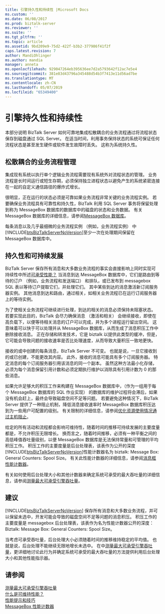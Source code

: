 ```yaml
---
title: 引擎持久性和持续性 |Microsoft Docs
ms.custom: ''
ms.date: 06/08/2017
ms.prod: biztalk-server
ms.reviewer: ''
ms.suite: ''
ms.tgt_pltfrm: ''
ms.topic: article
ms.assetid: 9bd209e9-75d2-422f-b3b2-377986f41f2f
caps.latest.revision: 7
author: MandiOhlinger
ms.author: mandia
manager: anneta
ms.openlocfilehash: 929047264eb395636ee7d2a5793642f12ac7e5e4
ms.sourcegitcommit: 381e83d43796a345488d54b3f7413e11d56ad7be
ms.translationtype: MT
ms.contentlocale: zh-CN
ms.lasthandoff: 05/07/2019
ms.locfileid: "65349400"
---
```

# <a name="engine-persistence-and-durability"></a>引擎持久性和持续性
本部分说明 BizTalk Server 如何可靠地集成松散耦合的业务流程通过将流程状态保存到磁盘通过 SQL Server。 在适当时间，利用事务保持状态的系统可保证任何流程状态是甚至发生硬件或软件发生故障时丢失。 这称为系统持久性。  
  
## <a name="loosely-coupled-business-process-management"></a>松散耦合的业务流程管理  
 集成现有系统以执行单个逻辑业务流程需要现有系统外对流程状态的管理。 业务流程是长时间运行或短生存期，必须保持独立进程状态以避免产生的系统紧密连接在一起的自定义通信路径的爆炸式增长。  
  
 很明显，正在运行的状态必须是可靠如果业务流程非常关键的业务流程实例。 若要确保业务流程具有可靠性和持久性，BizTalk 利用 SQL Server 事务将保留处理到称为 MessageBox 数据库的数据库中的磁盘的状态和业务数据。 有关 MessageBox 数据库的详细信息，请参阅[MessageBox 数据库](../core/the-messagebox-database.md)。  
  
 每条消息以及几乎最细微的业务流程实例 （例如，业务流程实例） 中[!INCLUDE[btsBizTalkServerNoVersion](../includes/btsbiztalkservernoversion-md.md)]至少一次在处理期间保留在 MessageBox 数据库中。  
  
## <a name="persistence-and-sustainability"></a>持久性和可持续发展  
 BizTalk Server 保存所有消息和大多数业务流程的事实会直接影响上同时实现可持续性中所述[可承受性能？](../core/what-is-sustainable-performance.md) 当消息到达 MessageBox 数据库中，它们是路由到等待的订户 （例如，业务流程和发送端口） 和排队，或已发布到 messagebox SQL 表以等待订户提取它们，并处理它们。 其中某些到达的消息激活新订阅服务器实例。 其他消息到达和路由，通过相关，如相关业务流程已在运行订阅服务器上的等待实例。  
  
 为了使相关业务流程可继续进行处理，到达的相关的消息必须保持未阻塞状态。 若要实现此目的，BizTalk 会尽力确保消息 （激活和相关） 会继续接收，即使在高负载下，以便等待相关消息的订户可以完成，并为多个进程运行留出空间。 这意味着可以快于可以处理并从 MessageBox 数据库，从而生成了消息积压工作中删除接收消息。 正在存储和转发技术，它是 biztalk 以提供此类型的缓冲，但是，它可能会导致问题的接收速率是否比处理速度，从而导致大量积压一致地更快。  
  
 接收的或中创建的每条消息，BizTalk Server 不可变。 也就是说，一旦它接收到的或已创建，不能更改其内容。 此外，接收的消息可能具有多个订阅服务器。 特定消息的每个订阅服务器引用该消息的同一个副本。 虽然这种方法最小化存储，必须为每个消息保留引用计数和必须定期执行维护以消除具有引用计数为 0 的那些消息。  
  
 如果允许足够大的积压工作来构建在 MessageBox 数据库中，（作为一组用于每个 MessageBox 数据库的 SQL 作业实现） 的数据库的维护过程将会滞后，如果没有机会赶上，最终会导致磁盘空间不足等问题。 若要避免这种情况下，BizTalk Server 提供了一种阻止机制，降低消息接收速率时 MessageBox 数据库积压达到为一些用户可配置的级别。 有关限制的详细信息，请参阅[优化资源使用情况通过主机阻止](../core/optimizing-resource-usage-through-host-throttling.md)。  
  
 给定的所有活动和流程都会影响可维持性，随着时间的推移可持续发展的主要度量都是，不允许积压无限增长。 换而言之，随着时间推移，必须有一种平衡之间的高低峰值吞吐量级别，以便 MessageBox 数据库是无法保持常量和可管理的平均积压工作。 积压工作的主要度量是后台处理表，该表作为公开的深度[!INCLUDE[btsBizTalkServerNoVersion](../includes/btsbiztalkservernoversion-md.md)]性能计数器名为 biztalk: Message Box: General Counters: Spool Size。 有关此性能计数器的详细信息，请参阅[消息框性能计数器](../core/message-box-performance-counters.md)。  
  
 有关如何使用后台处理大小和其他计数器来确定系统可承受的最大吞吐量的详细信息，请参阅[测量最大可承受引擎吞吐量](../core/measuring-maximum-sustainable-engine-throughput.md)。  
  
## <a name="recommendations"></a>建议  
 [!INCLUDE[btsBizTalkServerNoVersion](../includes/btsbiztalkservernoversion-md.md)] 保存所有消息和大多数业务流程，并可以保留未选中，开发可能会导致的磁盘空间不足等问题的消息积压。 积压工作的主要度量是 messagebox 后台处理表，该表作为名为性能计数器公开的深度：Biztalk: Message Box: General Counters: Spool Size。  
  
 当考虑可承受吞吐量，后台处理大小必须随着时间的推移维持稳定的平均值。 也就是说，后台处理不能继续无限地增长未选中。 在中[测量最大可承受引擎吞吐量](../core/measuring-maximum-sustainable-engine-throughput.md)，更详细地讨论此行为并确定系统可承受的最大吞吐量的方法提供利用后台处理大小和其他性能指示器。  
  
## <a name="see-also"></a>请参阅  
 [测量最大可承受引擎吞吐量](../core/measuring-maximum-sustainable-engine-throughput.md)   
 [什么是可维持性能？](../core/what-is-sustainable-performance.md)   
 [性能提示和技巧](../core/performance-tips-and-tricks.md)   
 [MessageBox 性能计数器](../core/message-box-performance-counters.md)